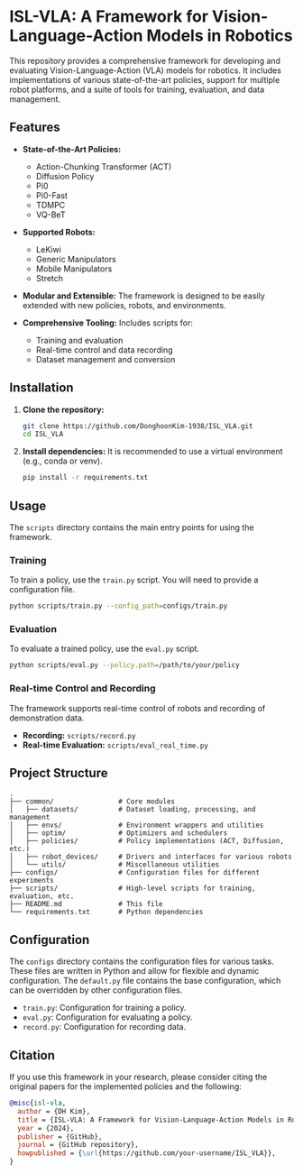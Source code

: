 # ISL-VLA: A Framework for Vision-Language-Action Models in Robotics

This repository provides a comprehensive framework for developing and evaluating Vision-Language-Action (VLA) models for robotics. It includes implementations of various state-of-the-art policies, support for multiple robot platforms, and a suite of tools for training, evaluation, and data management.

## Features

- **State-of-the-Art Policies:**
  - Action-Chunking Transformer (ACT)
  - Diffusion Policy
  - Pi0
  - Pi0-Fast
  - TDMPC
  - VQ-BeT

- **Supported Robots:**
  - LeKiwi
  - Generic Manipulators
  - Mobile Manipulators
  - Stretch

- **Modular and Extensible:** The framework is designed to be easily extended with new policies, robots, and environments.

- **Comprehensive Tooling:** Includes scripts for:
  - Training and evaluation
  - Real-time control and data recording
  - Dataset management and conversion

## Installation

1. **Clone the repository:**
   ```bash
   git clone https://github.com/DonghoonKim-1938/ISL_VLA.git
   cd ISL_VLA
   ```

2. **Install dependencies:**
   It is recommended to use a virtual environment (e.g., conda or venv).
   ```bash
   pip install -r requirements.txt
   ```

## Usage

The `scripts` directory contains the main entry points for using the framework.

### Training

To train a policy, use the `train.py` script. You will need to provide a configuration file.
```bash
python scripts/train.py --config_path=configs/train.py
```

### Evaluation

To evaluate a trained policy, use the `eval.py` script.
```bash
python scripts/eval.py --policy.path=/path/to/your/policy
```

### Real-time Control and Recording

The framework supports real-time control of robots and recording of demonstration data.
- **Recording:** `scripts/record.py`
- **Real-time Evaluation:** `scripts/eval_real_time.py`

## Project Structure

```
.
├── common/                # Core modules
│   ├── datasets/          # Dataset loading, processing, and management
│   ├── envs/              # Environment wrappers and utilities
│   ├── optim/             # Optimizers and schedulers
│   ├── policies/          # Policy implementations (ACT, Diffusion, etc.)
│   ├── robot_devices/     # Drivers and interfaces for various robots
│   └── utils/             # Miscellaneous utilities
├── configs/               # Configuration files for different experiments
├── scripts/               # High-level scripts for training, evaluation, etc.
├── README.md              # This file
└── requirements.txt       # Python dependencies
```

## Configuration

The `configs` directory contains the configuration files for various tasks. These files are written in Python and allow for flexible and dynamic configuration. The `default.py` file contains the base configuration, which can be overridden by other configuration files.

- `train.py`: Configuration for training a policy.
- `eval.py`: Configuration for evaluating a policy.
- `record.py`: Configuration for recording data.

## Citation

If you use this framework in your research, please consider citing the original papers for the implemented policies and the following:

```bibtex
@misc{isl-vla,
  author = {DH Kim},
  title = {ISL-VLA: A Framework for Vision-Language-Action Models in Robotics},
  year = {2024},
  publisher = {GitHub},
  journal = {GitHub repository},
  howpublished = {\url{https://github.com/your-username/ISL_VLA}},
}
```